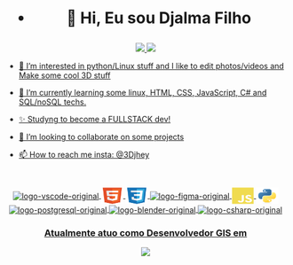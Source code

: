 <h1 align="center">

- 👋 Hi, Eu sou Djalma Filho

</h1>

<div align="center">
  <a href="https://github.com/DesignerDjalma">
  <img height="150em" src="https://github-readme-stats.vercel.app/api?username=DesignerDjalma&show_icons=true&theme=maroongold&include_all_commits=true&count_private=true"/>
  <img height="150em" src="https://github-readme-stats.vercel.app/api/top-langs/?username=DesignerDjalma&layout=compact&langs_count=7&theme=maroongold"/>
</div>

- 👀 I’m interested in python/Linux stuff and I like to edit photos/videos and Make some cool 3D stuff
- 🌱 I’m currently learning some linux, HTML, CSS, JavaScript, C# and SQL/noSQL techs.
- ✨ Studyng to become a FULLSTACK dev!
- 💞️ I’m looking to collaborate on some projects
- 📫 How to reach me insta: @3Djhey
  
  <div style="display: inline_block"><br>
<div align="center">
  <img align="center" height="30" width="40" alt="logo-vscode-original" src="https://cdn.jsdelivr.net/gh/devicons/devicon/icons/vscode/vscode-original.svg" />
  <img align="center" height="30" width="40" alt="logo-html5-original" src="https://raw.githubusercontent.com/devicons/devicon/master/icons/html5/html5-original.svg" />
  <img align="center" height="30" width="40" alt="logo-css3-original" src="https://raw.githubusercontent.com/devicons/devicon/master/icons/css3/css3-original.svg" />
  <img align="center" height="30" width="40" alt="logo-figma-original" src="https://cdn.jsdelivr.net/gh/devicons/devicon/icons/figma/figma-original.svg" />
  <img align="center" height="30" width="40" alt="logo-javascript-plain" src="https://raw.githubusercontent.com/devicons/devicon/master/icons/javascript/javascript-plain.svg" />
  <img align="center" height="30" width="40" alt="logo-python-original" src="https://raw.githubusercontent.com/devicons/devicon/master/icons/python/python-original.svg" />
  <img align="center" height="30" width="40" alt="logo-postgresql-original" src="https://cdn.jsdelivr.net/gh/devicons/devicon/icons/postgresql/postgresql-original.svg" />
  <img align="center" height="30" width="40" alt="logo-blender-original" src="https://cdn.jsdelivr.net/gh/devicons/devicon/icons/blender/blender-original.svg" />
  <img align="center" height="30" width="40" alt="logo-csharp-original" src="https://cdn.jsdelivr.net/gh/devicons/devicon/icons/csharp/csharp-original.svg" />



<!---
DesignerDjalma/DesignerDjalma is a ✨ special ✨ repository because its `README.md` (this file) appears on your GitHub profile.
You can click the Preview link to take a look at your changes.
--->
</div>
  
  <div align="center">
  <h3>Atualmente atuo como Desenvolvedor GIS em</h3>
  <img height="150em" src="https://youxgroup.com.br/wp-content/uploads/2021/07/logosite.png"/>
  </div>
  
